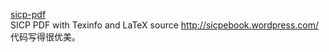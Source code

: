   [sicp-pdf](https://github.com/Ju2ender/sicp-pdf)    
  SICP PDF with Texinfo and LaTeX source http://sicpebook.wordpress.com/    
  代码写得很优美。
  
